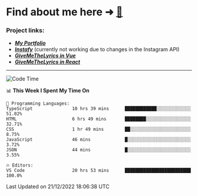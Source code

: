 # Find about me here ➜ [🧑](https://pauabella.dev)

### Project links:
- ***[My Portfolio](https://pauabella.dev)***
- ***[Instafy](https://instafy.me)*** (currently not working due to changes in the Instagram API)
- ***[GiveMeTheLyrics in Vue](https://lyrics.pauabella.dev)***
- ***[GiveMeTheLyrics in React](https://pauabella.dev/GiveMeTheLyrics)***

---
<!--START_SECTION:waka-->
![Code Time](http://img.shields.io/badge/Code%20Time-1%2C753%20hrs%2049%20mins-blue)

📊 **This Week I Spent My Time On** 

```text
💬 Programming Languages: 
TypeScript               10 hrs 39 mins      ████████████░░░░░░░░░░░░░   51.02% 
HTML                     6 hrs 49 mins       ████████░░░░░░░░░░░░░░░░░   32.71% 
CSS                      1 hr 49 mins        ██░░░░░░░░░░░░░░░░░░░░░░░   8.75% 
JavaScript               46 mins             █░░░░░░░░░░░░░░░░░░░░░░░░   3.72% 
JSON                     44 mins             █░░░░░░░░░░░░░░░░░░░░░░░░   3.55%

🔥 Editors: 
VS Code                  20 hrs 53 mins      █████████████████████████   100.0%

```


 Last Updated on 21/12/2022 18:06:38 UTC
<!--END_SECTION:waka-->
